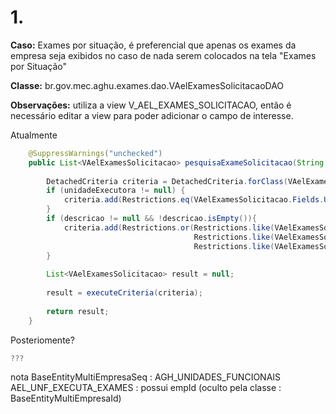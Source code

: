 

# 1. 
**Caso:** Exames por situação, é preferencial que apenas os exames da empresa seja exibidos no caso de nada serem colocados na tela "Exames por Situação"

**Classe:** br.gov.mec.aghu.exames.dao.VAelExamesSolicitacaoDAO

**Observações:** utiliza a view V_AEL_EXAMES_SOLICITACAO, então é necessário editar a view para poder adicionar o campo de interesse.


Atualmente
``` java
    @SuppressWarnings("unchecked")
	public List<VAelExamesSolicitacao> pesquisaExameSolicitacao(String descricao, AghUnidadesFuncionais unidadeExecutora) {
		
		DetachedCriteria criteria = DetachedCriteria.forClass(VAelExamesSolicitacao.class);
		if (unidadeExecutora != null) {
			criteria.add(Restrictions.eq(VAelExamesSolicitacao.Fields.UNF_SEQ.toString(), unidadeExecutora.getSeq().intValue()));
		}
		if (descricao != null && !descricao.isEmpty()){
			criteria.add(Restrictions.or(Restrictions.like(VAelExamesSolicitacao.Fields.DESCRICAO_USUAL_EXAME.toString(), descricao.toUpperCase(), MatchMode.ANYWHERE),
					                     Restrictions.like(VAelExamesSolicitacao.Fields.DESCRICAO_EXAME.toString(), descricao.toUpperCase(), MatchMode.ANYWHERE),
					                     Restrictions.like(VAelExamesSolicitacao.Fields.SIGLA.toString(), descricao.toUpperCase(), MatchMode.ANYWHERE)));
		}
		
		List<VAelExamesSolicitacao> result = null;
		
		result = executeCriteria(criteria);
		
		return result;
	}
```
Posteriomente?
``` java
???
```
nota
BaseEntityMultiEmpresaSeq : AGH_UNIDADES_FUNCIONAIS
AEL_UNF_EXECUTA_EXAMES : possui empId (oculto pela classe : BaseEntityMultiEmpresaId)